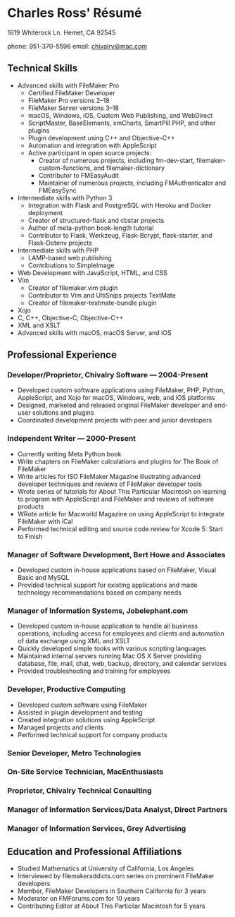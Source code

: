# Charles Ross' Résumé

1619 Whiterock Ln. 
Hemet, CA 92545

phone: 951-370-5596 
email: chivalry@mac.com

## Technical Skills

- Advanced skills with FileMaker Pro
    - Certified FileMaker Developer
    - FileMaker Pro versions 2–18
    - FileMaker Server versions 3–18
    - macOS, Windows, iOS, Custom Web Publishing, and WebDirect
    - ScriptMaster, BaseElements, xmCharts, SmartPill PHP, and other plugins
    - Plugin development using C++ and Objective-C++
    - Automation and integration with AppleScript
    - Active participant in open source projects:
        - Creator of numerous projects, including fm-dev-start, filemaker-custom-functions, and filemaker-dictionary
        - Contributor to FMEasyAudit
        - Maintainer of numerous projects, including FMAuthenticator and FMEasySync
- Intermediate skills with Python 3
    - Integration with Flask and PostgreSQL with Heroku and Docker deployment
    - Creator of structured-flask and cbstar projects
    - Author of meta-python book-length tutorial
    - Contributor to Flask, Werkzeug, Flask-Bcrypt, flask-starter, and Flask-Dotenv projects
- Intermediate skills with PHP
    - LAMP-based web publishing
    - Contributions to SimpleImage
- Web Development with JavaScript, HTML, and CSS
- Vim
    - Creator of filemaker.vim plugin
    - Contributor to Vim and UltiSnips projects
TextMate
    - Creator of filemaker-textmate-bundle plugin
- Xojo
- C, C++, Objective-C, Objective-C++
- XML and XSLT
- Advanced skills with macOS, macOS Server, and iOS

## Professional Experience

### Developer/Proprietor, Chivalry Software — 2004-Present

- Developed custom software applications using FileMaker, PHP, Python, AppleScript, and Xojo for macOS, Windows, web, and iOS platforms
- Designed, marketed and released original FileMaker developer and end-user solutions and plugins
- Coordinated development projects with peer and junior developers

### Independent Writer — 2000-Present

- Currently writing Meta Python book
- Write chapters on FileMaker calculations and plugins for The Book of FileMaker
- Write articles for ISO FileMaker Magazine illustrating advanced developer techniques and reviews of FileMaker developer tools
- Wrote series of tutorials for About This Particular Macintosh on learning to program with AppleScript and FileMaker and reviews of software products
- WRote article for Macworld Magazine on using AppleScript to integrate FileMaker with iCal
- Performed technical editing and source code review for Xcode 5: Start to Finish

### Manager of Software Development, Bert Howe and Associates

- Developed custom in-house applications based on FileMaker, Visual Basic and MySQL
- Provided technical support for existing applications and made technology recommendations based on company needs

### Manager of Information Systems, Jobelephant.com

- Developed custom in-house application to handle all business operations, including access for employees and clients and automation of data exchange using XML and XSLT
- Quickly developed simple tooks with various scripting languages
- Maintained internal servers running Mac OS X Server providing database, file, mail, chat, web, backup, directory, and calendar services
- Provided troubleshooting and training for employees

### Developer, Productive Computing

- Developed custom software using FileMaker
- Assisted in plugin development and testing
- Created integration solutions using AppleScript
- Managed projects and clients
- Performed technical support for company products

### Senior Developer, Metro Technologies

### On-Site Service Technician, MacEnthusiasts

### Proprietor, Chivalry Technical Consulting

### Manager of Information Services/Data Analyst, Direct Partners

### Manager of Information Services, Grey Advertising

## Education and Professional Affiliations

- Studied Mathematics at University of California, Los Angeles
- Interviewed by filemakeraddicts.com series on prominent FileMaker developers
- Member, FileMaker Developers in Southern California for 3 years
- Moderator on FMForums.com for 10 years
- Contributing Editor at About This Particilar Macintosh for 5 years

